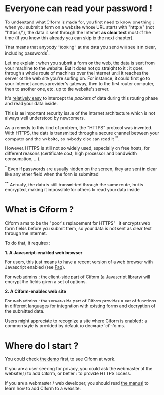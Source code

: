 # Everyone can read your password ! #

To understand what Ciform is made for, you first need to know one thing : when you submit a form on a website whose URL starts with "http://" (not "https://"), the data is sent through the Internet **as clear text** most of the time (if you know this already you can skip to the next chapter).

That means that anybody "looking" at the data you send will see it in clear, including passwords<sup>*</sup>.

Let me explain : when you submit a form on the web, the data is sent from your machine to the website. But it does not go straight to it : it goes through a whole route of machines over the Internet until it reaches the server of the web site you're surfing on. For instance, it could first go to your Internet access provider's gateway, then to the first router computer, then to another one, etc. up to the website's server.

It's [relatively easy](http://www.google.fr/search?q=packet+sniffer) to intercept the _packets_ of data during this routing phase and read your data inside.

This is an important security issue of the Internet architecture which is not always well understood by newcomers.

As a remedy to this kind of problem, the "HTTPS" protocol was invented. With HTTPS, the data is transmitted through a secure channel between your computer and the website, so nobody else can read it <sup>**</sup>.

However, HTTPS is still not so widely used, especially on free hosts, for different reasons (certificate cost, high processor and bandwidth consumption, …).


<sup>*</sup> Even if passwords are usually hidden on the screen, they are sent in clear like any other field when the form is submitted

<sup>**</sup> Actually, the data is still transmitted through the same route, but is encrypted, making it impossible for others to read your data inside


# What is Ciform ? #

Ciform aims to be the "poor's replacement for HTTPS" : it encrypts web form fields before you submit them, so your data is not sent as clear text through the Internet.

To do that, it requires :

**1. A Javascript-enabled web browser**

For users, this just means to have a recent version of a web browser with Javascript enabled (see [Faq](Faq.md)).

For web admins : the client-side part of Ciform (a Javascript library) will encrypt the fields given a set of options.

**2. A Ciform-enabled web site**

For web admins : the server-side part of Ciform provides a set of functions in different languages for integration with existing forms and decryption of the submitted data.

Users might appreciate to recognize a site where Ciform is enabled : a common style is provided by default to decorate 'ci'-forms.


# Where do I start ? #

You could check [the demo](Demo.md) first, to see Ciform at work.

If you are a user seeking for privacy, you could ask the webmaster of the website(s) to add Ciform, or better : to provide HTTPS access.

If you are a webmaster / web developer, you should read [the manual](Manual.md) to learn how to add Ciform to a website.